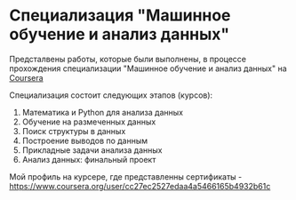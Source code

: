 # Специализация "Машинное обучение и анализ данных"

Предсталвены работы, которые были выполнены, в процессе прохождения специализации "Машинное обучение и анализ данных" на [Coursera](https://www.coursera.org/specializations/machine-learning-data-analysis)

Специализация состоит следующих этапов (курсов):
1. Математика и Python для анализа данных
2. Обучение на размеченных данных
3. Поиск структуры в данных
4. Построение выводов по данным
5. Прикладные задачи анализа данных
6. Анализ данных: финальный проект

Мой профиль на курсере, где представленны сертификаты - https://www.coursera.org/user/cc27ec2527edaa4a5466165b4932b61c

